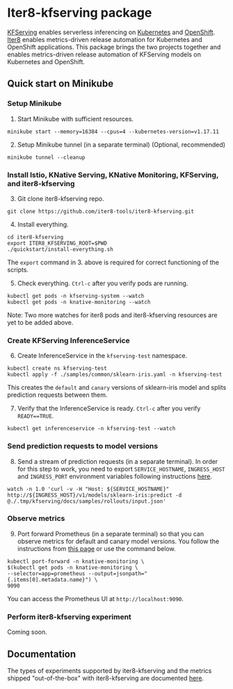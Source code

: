 # Iter8-kfserving package

[KFServing](https://github.com/kubeflow/kfserving) enables serverless inferencing on [Kubernetes](https://kubernetes.io) and [OpenShift](https://www.openshift.com). [Iter8](https://iter8.tools) enables metrics-driven release automation for Kubernetes and OpenShift applications. This package brings the two projects together and enables metrics-driven release automation of KFServing models on Kubernetes and OpenShift.

## Quick start on Minikube

### Setup Minikube

1. Start Minikube with sufficient resources.

```
minikube start --memory=16384 --cpus=4 --kubernetes-version=v1.17.11
```

2. Setup Minikube tunnel (in a separate terminal) (Optional, recommended) 

```
minikube tunnel --cleanup
```

### Install Istio, KNative Serving, KNative Monitoring, KFServing, and iter8-kfserving

3. Git clone iter8-kfserving repo.

```
git clone https://github.com/iter8-tools/iter8-kfserving.git
```

4. Install everything.

```
cd iter8-kfserving
export ITER8_KFSERVING_ROOT=$PWD
./quickstart/install-everything.sh
```
The `export` command in 3. above is required for correct functioning of the scripts.

5. Check everything. `Ctrl-c` after you verify pods are running.

```
kubectl get pods -n kfserving-system --watch
kubectl get pods -n knative-monitoring --watch
```
Note: Two more watches for iter8 pods and iter8-kfserving resources are yet to be added above.

### Create KFServing InferenceService

6. Create InferenceService in the `kfserving-test` namespace.

```
kubectl create ns kfserving-test
kubectl apply -f ./samples/common/sklearn-iris.yaml -n kfserving-test
```
This creates the `default` and `canary` versions of sklearn-iris model and splits prediction requests between them.

7. Verify that the InferenceService is ready. `Ctrl-c` after you verify `READY==TRUE`.

```
kubectl get inferenceservice -n kfserving-test --watch
```

### Send prediction requests to model versions

8. Send a stream of prediction requests (in a separate terminal). In order for this step to work, you need to export `SERVICE_HOSTNAME`, `INGRESS_HOST` and `INGRESS_PORT` environment variables following instructions [here](https://github.com/kubeflow/kfserving#determine-the-ingress-ip-and-ports).

```
watch -n 1.0 'curl -v -H "Host: ${SERVICE_HOSTNAME}" http://${INGRESS_HOST}/v1/models/sklearn-iris:predict -d @./.tmp/kfserving/docs/samples/rollouts/input.json'
```

### Observe metrics

9. Port forward Prometheus (in a separate terminal) so that you can observe metrics for default and canary model versions. You follow the instructions from [this page](https://knative.dev/v0.15-docs/serving/accessing-metrics/) or use the command below.

```
kubectl port-forward -n knative-monitoring \
$(kubectl get pods -n knative-monitoring \
--selector=app=prometheus --output=jsonpath="{.items[0].metadata.name}") \
9090
```
You can access the Prometheus UI at `http://localhost:9090`.

### Perform iter8-kfserving experiment

Coming soon.

<!-- 8. Create automated canary rollout experiment.
```
samples/experiments/create-automated-canary-rollout-experiment.sh
```

9. The canary that you are experimenting with should succeed since it is designed to satisfy the experiment criteria. Watch as the traffic shifts from default to canary model. `Ctrl-c` after you verify experiment.
```
kubectl get inferenceservice sklearn-iris --watch
``` -->

## Documentation

The types of experiments supported by iter8-kfserving and the metrics shipped "out-of-the-box" with iter8-kfserving are documented [here](docs/experiments.md).